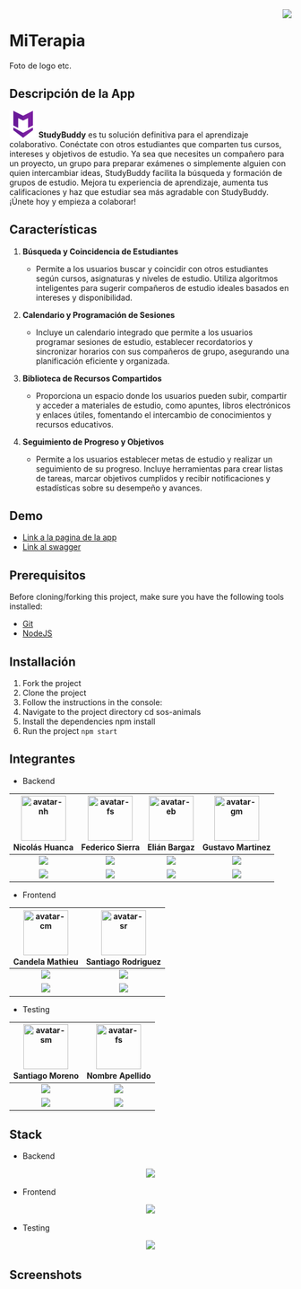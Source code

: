 <img align="right" src="https://visitor-badge.laobi.icu/badge?page_id=Elibar19.s15-19-t-java-react-personal-" />


# MiTerapia

Foto de logo etc.


## Descripción de la App

![descriptive alt text](https://github.com/adam-p/markdown-here/raw/master/src/common/images/icon48.png "Logo Title Text 1")
__StudyBuddy__ es tu solución definitiva para el aprendizaje colaborativo.
Conéctate con otros estudiantes que comparten tus cursos, intereses y objetivos de estudio.
Ya sea que necesites un compañero para un proyecto, un grupo para preparar exámenes o
simplemente alguien con quien intercambiar ideas, StudyBuddy facilita la búsqueda y
formación de grupos de estudio. Mejora tu experiencia de aprendizaje, aumenta
tus calificaciones y haz que estudiar sea más agradable con StudyBuddy.
¡Únete hoy y empieza a colaborar!


## Características

1. **Búsqueda y Coincidencia de Estudiantes**
   - Permite a los usuarios buscar y coincidir con otros estudiantes según cursos, asignaturas y niveles de estudio. Utiliza algoritmos inteligentes para sugerir compañeros de estudio ideales basados en intereses y disponibilidad.

2. **Calendario y Programación de Sesiones**
   - Incluye un calendario integrado que permite a los usuarios programar sesiones de estudio, establecer recordatorios y sincronizar horarios con sus compañeros de grupo, asegurando una planificación eficiente y organizada.

3. **Biblioteca de Recursos Compartidos**
   - Proporciona un espacio donde los usuarios pueden subir, compartir y acceder a materiales de estudio, como apuntes, libros electrónicos y enlaces útiles, fomentando el intercambio de conocimientos y recursos educativos.

4. **Seguimiento de Progreso y Objetivos**
   - Permite a los usuarios establecer metas de estudio y realizar un seguimiento de su progreso. Incluye herramientas para crear listas de tareas, marcar objetivos cumplidos y recibir notificaciones y estadísticas sobre su desempeño y avances.


## Demo

- [Link a la pagina de la app](https://www.google.com)
- [Link al swagger](https://www.google.com)


## Prerequisitos

Before cloning/forking this project, make sure you have the following tools installed:

- [Git](https://git-scm.com/downloads "Git Download Page")
- [NodeJS](https://nodejs.org/en/download/ "NodeJs Download Page")


## Installación

1. Fork the project
2. Clone the project
3. Follow the instructions in the console:
4. Navigate to the project directory cd sos-animals
5. Install the dependencies npm install
6. Run the project `npm start`


## Integrantes

- Backend

|                           <img src="https://avatars.githubusercontent.com/u/91564340?v=4" title="avatar-nh" width="80" height="80"><br/>Nicolás Huanca                           |                               <img src="https://avatars.githubusercontent.com/u/111662767?v=4" title="avatar-fs" width="80" height="80"><br/>Federico Sierra                                |                                 <img src="https://avatars.githubusercontent.com/u/122175106?v=4" title="avatar-eb" width="80" height="80"><br/>Elián Bargaz                                 |                               <img src="https://avatars.githubusercontent.com/u/115821790?v=4" title="avatar-gm" width="80" height="80"><br/>Gustavo Martinez                               |
|:--------------------------------------------------------------------------------------------------------------------------------------------------------------------------------:|:-------------------------------------------------------------------------------------------------------------------------------------------------------------------------------------------:|:-------------------------------------------------------------------------------------------------------------------------------------------------------------------------------------------:|:-------------------------------------------------------------------------------------------------------------------------------------------------------------------------------------------:|
| <a href="https://www.linkedin.com/in/nicolas-huanca/"><img src="https://img.shields.io/badge/linkedin%20-%230077B5.svg?&style=for-the-badge&logo=linkedin&logoColor=white"/></a> | <a href="https://www.linkedin.com/in/federico-sierra-516030235/"><img src="https://img.shields.io/badge/linkedin%20-%230077B5.svg?&style=for-the-badge&logo=linkedin&logoColor=white"/></a> | <a href="https://www.linkedin.com/in/federico-sierra-516030235/"><img src="https://img.shields.io/badge/linkedin%20-%230077B5.svg?&style=for-the-badge&logo=linkedin&logoColor=white"/></a> | <a href="https://www.linkedin.com/in/federico-sierra-516030235/"><img src="https://img.shields.io/badge/linkedin%20-%230077B5.svg?&style=for-the-badge&logo=linkedin&logoColor=white"/></a> | 
|          <a href="https://github.com/nicolas2289h/"><img src="https://img.shields.io/badge/github-%23121011.svg?&style=for-the-badge&logo=github&logoColor=white"/></a>          |                <a href="https://github.com/federicojsd"><img src="https://img.shields.io/badge/github-%23121011.svg?&style=for-the-badge&logo=github&logoColor=white"/></a>                 |                  <a href="https://github.com/Elibar19"><img src="https://img.shields.io/badge/github-%23121011.svg?&style=for-the-badge&logo=github&logoColor=white"/></a>                  |                 <a href="https://github.com/trujisxd1"><img src="https://img.shields.io/badge/github-%23121011.svg?&style=for-the-badge&logo=github&logoColor=white"/></a>                  |

- Frontend

|                                <img src="https://avatars.githubusercontent.com/u/84688354?v=4" title="avatar-cm" width="80" height="80"><br/>Candela Mathieu                                |                                <img src="https://avatars.githubusercontent.com/u/84882404?v=4" title="avatar-sr" width="80" height="80"><br/>Santiago Rodriguez                                |
|:-------------------------------------------------------------------------------------------------------------------------------------------------------------------------------------------:|:-------------------------------------------------------------------------------------------------------------------------------------------------------------------------------------------:|
| <a href="https://www.linkedin.com/in/federico-sierra-516030235/"><img src="https://img.shields.io/badge/linkedin%20-%230077B5.svg?&style=for-the-badge&logo=linkedin&logoColor=white"/></a> | <a href="https://www.linkedin.com/in/federico-sierra-516030235/"><img src="https://img.shields.io/badge/linkedin%20-%230077B5.svg?&style=for-the-badge&logo=linkedin&logoColor=white"/></a> |
|                  <a href="https://github.com/Psiquee"><img src="https://img.shields.io/badge/github-%23121011.svg?&style=for-the-badge&logo=github&logoColor=white"/></a>                   |                <a href="https://github.com/roiszs"><img src="https://img.shields.io/badge/github-%23121011.svg?&style=for-the-badge&logo=github&logoColor=white"/></a>                 |

- Testing

|                          <img src="https://avatars.githubusercontent.com/u/165205016?v=4" title="avatar-sm" width="80" height="80"><br/>Santiago Moreno                           |                               <img src="https://avatars.githubusercontent.com/u/111662767?v=4" title="avatar-fs" width="80" height="80"><br/>Nombre Apellido                                |
|:---------------------------------------------------------------------------------------------------------------------------------------------------------------------------------:|:-------------------------------------------------------------------------------------------------------------------------------------------------------------------------------------------:|
| <a href="https://www.linkedin.com/in/santiagoamoreno/"><img src="https://img.shields.io/badge/linkedin%20-%230077B5.svg?&style=for-the-badge&logo=linkedin&logoColor=white"/></a> | <a href="https://www.linkedin.com/in/federico-sierra-516030235/"><img src="https://img.shields.io/badge/linkedin%20-%230077B5.svg?&style=for-the-badge&logo=linkedin&logoColor=white"/></a> |
|         <a href="https://github.com/SantiagoMoreno98"><img src="https://img.shields.io/badge/github-%23121011.svg?&style=for-the-badge&logo=github&logoColor=white"/></a>         |                <a href="https://github.com/federicojsd"><img src="https://img.shields.io/badge/github-%23121011.svg?&style=for-the-badge&logo=github&logoColor=white"/></a>                 |


## Stack

- Backend
<div align="center">
    <img src="https://skillicons.dev/icons?i=react,css,vscode,github,figma,tailwind,git,r" /><br>
</div>

- Frontend
<div align="center">
    <img src="https://skillicons.dev/icons?i=nodejs,python,express,firebase,mongodb,c,java,nextjs,mysql,flask" /><br>
</div>

- Testing
<div align="center">
    <img src="https://skillicons.dev/icons?i=react,bootstrap,mui,html,css,vscode,github" /><br>
</div>


## Screenshots
